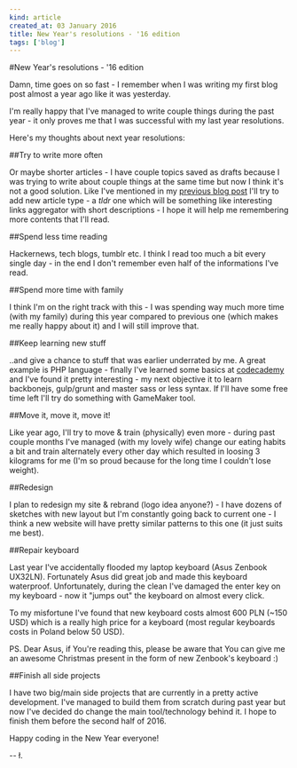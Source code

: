 ```yaml
---
kind: article
created_at: 03 January 2016
title: New Year's resolutions - '16 edition
tags: ['blog']
---
```


#New Year's resolutions - '16 edition

Damn, time goes on so fast - I remember when I was writing my first blog post almost a year ago like it was yesterday.

I'm really happy that I've managed to write couple things during the past year - it only proves me that I was successful with my last year resolutions.

Here's my thoughts about next year resolutions:

##Try to write more often

Or maybe shorter articles - I have couple topics saved as drafts because I was trying to write about couple things at the same time but now I think it's not a good solution.
Like I've mentioned in my [previous blog post](http://lukaszkups.net/blog/0033_2015_report) I'll try to add new article type - a *tldr* one which will be something like interesting links aggregator with short descriptions - I hope it will help me remembering more contents that I'll read.

##Spend less time reading 

Hackernews, tech blogs, tumblr etc. I think I read too much a bit every single day - in the end I don't remember even half of the informations I've read.

##Spend more time with family

I think I'm on the right track with this - I was spending way much more time (with my family) during this year compared to previous one (which makes me really happy about it) and I will still improve that.

##Keep learning new stuff 

..and give a chance to stuff that was earlier underrated by me. A great example is PHP language - finally I've learned some basics at [codecademy](http://codecademy.com) and I've found it pretty interesting - my next objective it to learn backbonejs, gulp/grunt and master sass or less syntax. If I'll have some free time left I'll try do something with GameMaker tool.

##Move it, move it, move it!

Like year ago, I'll try to move & train (physically) even more - during past couple months I've managed (with my lovely wife) change our eating habits a bit and train alternately every other day which resulted in loosing 3 kilograms for me (I'm so proud because for the long time I couldn't lose weight).

##Redesign

I plan to redesign my site & rebrand (logo idea anyone?) - I have dozens of sketches with new layout but I'm constantly going back to current one - I think a new website will have pretty similar patterns to this one (it just suits me best).

##Repair keyboard

Last year I've accidentally flooded my laptop keyboard (Asus Zenbook UX32LN). Fortunately Asus did great job and made this keyboard waterproof. Unfortunately, during the clean I've damaged the enter key on my keyboard - now it "jumps out" the keyboard on almost every click.

To my misfortune I've found that new keyboard costs almost 600 PLN (~150 USD) which is a really high price for a keyboard (most regular keyboards costs in Poland below 50 USD). 

PS. Dear Asus, if You're reading this, please be aware that You can give me an awesome Christmas present in the form of new Zenbook's keyboard :)

##Finish all side projects

I have two big/main side projects that are currently in a pretty active development. I've managed to build them from scratch during past year but now I've decided do change the main tool/technology behind it. I hope to finish them before the second half of 2016. 

Happy coding in the New Year everyone!

-- ł.
